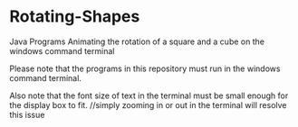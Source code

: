 # Rotating-Shapes
Java Programs Animating the rotation of a square and a cube on the windows command terminal

Please note that the programs in this repository must run in the windows command terminal.

Also note that the font size of text in the terminal must be small enough for the display box to fit. 
//simply zooming in or out in the terminal will resolve this issue

